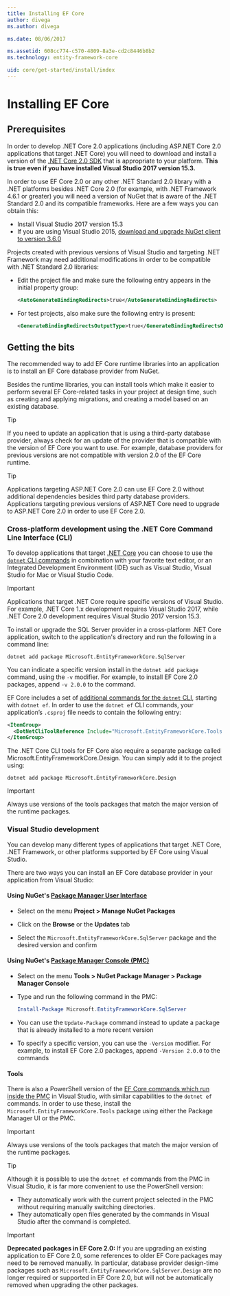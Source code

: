 ```yaml
---
title: Installing EF Core
author: divega
ms.author: divega

ms.date: 08/06/2017

ms.assetid: 608cc774-c570-4809-8a3e-cd2c8446b8b2
ms.technology: entity-framework-core

uid: core/get-started/install/index
---
```

# Installing EF Core

## Prerequisites

In order to develop .NET Core 2.0 applications (including ASP.NET Core 2.0 applications that target .NET Core) you will need to download and install a version of the [.NET Core 2.0 SDK](https://www.microsoft.com/net/download/core) that is appropriate to your platform. **This is true even if you have installed Visual Studio 2017 version 15.3.**

In order to use EF Core 2.0 or any other .NET Standard 2.0 library with a .NET platforms besides .NET Core 2.0 (for example, with .NET Framework 4.6.1 or greater) you will need a version of NuGet that is aware of the .NET Standard 2.0 and its compatible frameworks. Here are a few ways you can obtain this:

* Install Visual Studio 2017 version 15.3
* If you are using Visual Studio 2015, [download and upgrade NuGet client to version 3.6.0](https://www.nuget.org/downloads)

Projects created with previous versions of Visual Studio and targeting .NET Framework may need additional modifications in order to be compatible with .NET Standard 2.0 libraries:

* Edit the project file and make sure the following entry appears in the initial property group:
  ``` xml
  <AutoGenerateBindingRedirects>true</AutoGenerateBindingRedirects>
  ```

* For test projects, also make sure the following entry is present:
  ``` xml
  <GenerateBindingRedirectsOutputType>true</GenerateBindingRedirectsOutputType>
  ```

## Getting the bits
The recommended way to add EF Core runtime libraries into an application is to install an EF Core database provider from NuGet.

Besides the runtime libraries, you can install tools which make it easier to perform several EF Core-related tasks in your project at design time, such as creating and applying migrations, and creating a model based on an existing database.

> [!TIP]  
> If you need to update an application that is using a third-party database provider, always check for an update of the provider that is compatible with the version of EF Core you want to use. For example, database providers for previous versions are not compatible with version 2.0 of the EF Core runtime.  

> [!TIP]  
> Applications targeting ASP.NET Core 2.0 can use EF Core 2.0 without additional dependencies besides third party database providers. Applications targeting previous versions of ASP.NET Core need to upgrade to ASP.NET Core 2.0 in order to use EF Core 2.0.

<a name="cli"></a>
### Cross-platform development using the .NET Core Command Line Interface (CLI)

To develop applications that target [.NET Core](https://www.microsoft.com/net/download/core) you can choose to use the [`dotnet` CLI commands](https://docs.microsoft.com/dotnet/core/tools/) in combination with your favorite text editor, or an Integrated Development Environment (IDE) such as Visual Studio, Visual Studio for Mac or Visual Studio Code.

> [!IMPORTANT]  
> Applications that target .NET Core require specific versions of Visual Studio. For example, .NET Core 1.x development requires Visual Studio 2017, while .NET Core 2.0 development requires Visual Studio 2017 version 15.3.

To install or upgrade the SQL Server provider in a cross-platform .NET Core application, switch to the application's directory and run the following in a command line:

``` Console
dotnet add package Microsoft.EntityFrameworkCore.SqlServer
```

You can indicate a specific version install in the `dotnet add package` command, using the `-v` modifier. For example, to install EF Core 2.0 packages, append `-v 2.0.0` to the command.

EF Core includes a set of [additional commands for the `dotnet` CLI](../../miscellaneous/cli/dotnet.md), starting with `dotnet ef`. In order to use the `dotnet ef` CLI commands, your application’s `.csproj` file needs to contain the following entry:

``` xml
<ItemGroup>
  <DotNetCliToolReference Include="Microsoft.EntityFrameworkCore.Tools.DotNet" Version="2.0.0" />
</ItemGroup>
```

The .NET Core CLI tools for EF Core also require a separate package called Microsoft.EntityFrameworkCore.Design. You can simply add it to the project using:

``` Console
dotnet add package Microsoft.EntityFrameworkCore.Design
```

> [!IMPORTANT]  
> Always use versions of the tools packages that match the major version of the runtime packages.

<a name="visual-studio"></a>
### Visual Studio development

You can develop many different types of applications that target .NET Core, .NET Framework, or other platforms supported by EF Core using Visual Studio.

There are two ways you can install an EF Core database provider in your application from Visual Studio:

#### Using NuGet's [Package Manager User Interface](https://docs.microsoft.com/nuget/tools/package-manager-ui)

* Select on the menu **Project > Manage NuGet Packages**

* Click on the **Browse** or the **Updates** tab

* Select the `Microsoft.EntityFrameworkCore.SqlServer` package and the desired version and confirm

#### Using NuGet's [Package Manager Console (PMC)](https://docs.microsoft.com/nuget/tools/package-manager-console)

* Select on the menu **Tools > NuGet Package Manager > Package Manager Console**

* Type and run the following command in the PMC:

  ``` PowerShell  
  Install-Package Microsoft.EntityFrameworkCore.SqlServer
  ```
* You can use the `Update-Package` command instead to update a package that is already installed to a more recent  version

* To specify a specific version, you can use the `-Version` modifier. For example, to install EF Core 2.0 packages, append `-Version 2.0.0` to the commands

#### Tools

There is also a PowerShell version of the [EF Core commands which run inside the PMC](../../miscellaneous/cli/powershell.md) in Visual Studio, with similar capabilities to the `dotnet ef` commands. In order to use these, install the `Microsoft.EntityFrameworkCore.Tools` package using either the Package Manager UI or the PMC.

> [!IMPORTANT]  
> Always use versions of the tools packages that match the major version of the runtime packages.

> [!TIP]  
> Although it is possible to use the `dotnet ef` commands from the PMC in Visual Studio, it is far more convenient to use the PowerShell version:
> * They automatically work with the current project selected in the PMC without requiring manually switching directories.  
> * They automatically open files generated by the commands in Visual Studio after the command is completed.

> [!IMPORTANT]  
> **Deprecated packages in EF Core 2.0:** If you are upgrading an existing application to EF Core 2.0, some references to older EF Core packages may need to be removed manually. In particular, database provider design-time packages such as `Microsoft.EntityFrameworkCore.SqlServer.Design` are no longer required or supported in EF Core 2.0, but will not be automatically removed when upgrading the other packages.
